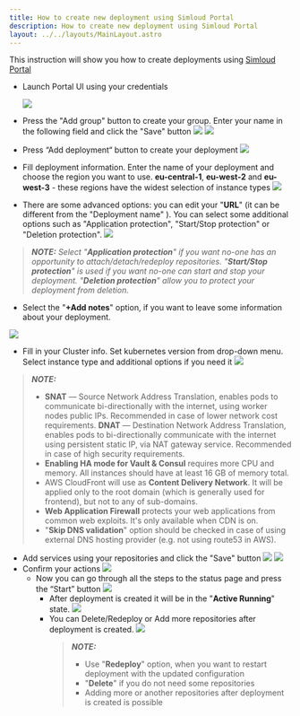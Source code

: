 ```yaml
---
title: How to create new deployment using Simloud Portal
description: How to create new deployment using Simloud Portal
layout: ../../layouts/MainLayout.astro
---
```




This instruction will show you how to create deployments using [Simloud Portal](https://portal.simloud.com:) 
- Launch Portal UI using your credentials

  ![](/img/create-deployment/1.png)
- Press the "Add group" button to create your group. Enter your name in the following field and click the "Save" button
  ![](/img/create-deployment/2.png)
  ![](/img/create-deployment/3.png)
- Press “Add deployment“ button to create your deployment
  ![](/img/create-deployment/4.png)
- Fill deployment information. Enter the name of your deployment and choose the region you want to use. **eu-central-1**, **eu-west-2** and **eu-west-3** - these regions have the widest selection of instance types
  ![](/img/create-deployment/5.png)
- There are some advanced options: you can edit your "**URL**" (it can be different from the "Deployment name" ). You can select some additional options such as "Application protection", "Start/Stop protection" or "Deletion protection". 
  ![](/img/create-deployment/11.png)
> **_NOTE:_**  _Select "**Application protection**" if you want no-one has an opportunity to  attach/detach/redeploy repositories. "**Start/Stop protection**" is used if you want no-one can start and stop your deployment. "**Deletion protection**" allow you to protect your deployment from deletion._ 
  - Select the "**+Add notes**" option, if you want to leave some information about your deployment.

  ![](/img/create-deployment/12.png)
- Fill in your Cluster info. Set kubernetes version from drop-down menu. Select instance type and additional options if you need it
  ![](/img/create-deployment/6.png)
> **_NOTE:_** 
> - **SNAT** — Source Network Address Translation, enables pods to communicate bi-directionally with the internet, using worker nodes public IPs. Recommended in case of lower network cost requirements.
**DNAT** — Destination Network Address Translation, enables pods to bi-directionally communicate with the internet using persistent static IP, via NAT gateway service. Recommended in case of high security requirements. 
> - **Enabling HA mode for Vault & Consul** requires more CPU and memory. All instances should have at least 16 GB of memory total.
> - AWS CloudFront will use as **Content Delivery Network**. It will be applied only to the root domain (which is generally used for frontend), but not to any of sub-domains.
> - **Web Application Firewall** protects your web applications from common web exploits. It's only available when CDN is on.
> - "**Skip DNS validation**" option should be checked in case of using external DNS hosting provider (e.g. not using route53 in AWS).
- Add services using your repositories and click the "Save" button
  ![](/img/create-deployment/7.png)
  ![](/img/create-deployment/8.png)
- Confirm your actions
  ![](/img/create-deployment/9.png)
  - Now you can go through all the steps to the status page and press the “Start” button
  ![](/img/create-deployment/10.png)
    - After deployment is created it will be in the "**Active Running**" state.
  ![](/img/create-deployment/14.png)
    - You can Delete/Redeploy or Add more repositories after deployment is created.
  ![](/img/create-deployment/13.png)
       >   **_NOTE:_**
       >    - Use "**Redeploy**" option, when you want to restart deployment with the updated configuration
       >    - "**Delete**" if you do not need some repositories
       >    - Adding more or another repositories after deployment is created is possible

  
#